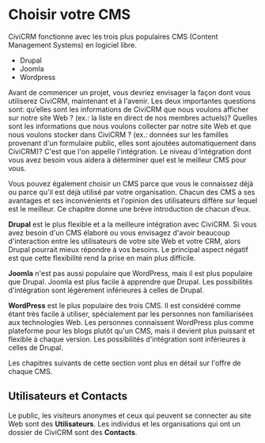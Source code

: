 Choisir votre CMS
=================

CiviCRM fonctionne avec les trois plus populaires CMS (Content Management Systems) en logiciel libre.

-   Drupal
-   Joomla
-   Wordpress

Avant de commencer un projet, vous devriez envisager la façon dont vous  utiliserez CiviCRM, maintenant et à l'avenir.
Les deux importantes questions sont: qu’elles sont les informations de CiviCRM que nous voulons afficher sur notre site Web ? (ex.: la liste en direct de nos membres actuels)?
Quelles sont les informations que nous voulons collecter par notre site Web et que nous voulons stocker dans CiviCRM ? (ex.: données sur les familles provenant d'un formulaire public, elles sont ajoutées automatiquement dans CiviCRM)?
C'est que l'on appelle l'intégration. Le niveau d'intégration dont vous avez besoin vous aidera  à déterminer quel est le meilleur CMS pour vous.

Vous pouvez également choisir un CMS parce que vous le connaissez déjà ou parce qu'il est déjà utilisé par votre organisation.
Chacun des CMS a ses avantages et ses inconvénients et l'opinion des utilisateurs diffère sur lequel est le meilleur.
Ce chapitre donne une brève introduction de chacun d’eux.

**Drupal** est le plus flexible et a la meilleure intégration avec CiviCRM. Si vous avez besoin d'un CMS élaboré ou vous envisagez d'avoir beaucoup d'interaction entre les utilisateurs de votre site Web et votre CRM, alors Drupal pourrait mieux répondre à vos besoins. Le principal aspect négatif est que cette flexibilité rend la prise en main plus difficile.

**Joomla** n'est pas aussi populaire que WordPress, mais il est plus populaire que Drupal. Joomla est plus facile à apprendre que Drupal. Les possibilités d'intégration sont légèrement inférieures à celles de Drupal.

**WordPress** est le plus populaire des trois CMS. Il est considéré comme étant très facile à utiliser, spécialement par les personnes non familiarisées aux technologies Web. Les personnes connaissent  WordPress plus comme plateforme pour les blogs  plutôt qu'un CMS, mais il devient plus puissant et flexible à chaque version. Les possibilités d'intégration sont inférieures à celles de Drupal.

Les chapitres suivants de cette section vont plus en détail sur l'offre de chaque CMS.

Utilisateurs et Contacts
------------------------

Le public, les visiteurs anonymes et ceux qui peuvent se connecter au site Web sont des **Utilisateurs**.
Les individus et les organisations qui ont un dossier de CiviCRM sont des **Contacts**.
